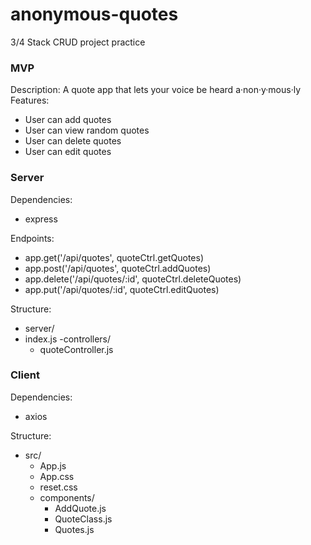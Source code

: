 # anonymous-quotes
3/4 Stack CRUD project practice


### MVP
Description: A quote app that lets your voice be heard a·non·y·mous·ly
</br>
Features:
- User can add quotes
- User can view random quotes
- User can delete quotes
- User can edit quotes


### Server
Dependencies:
- express 

Endpoints:
- app.get('/api/quotes', quoteCtrl.getQuotes)
- app.post('/api/quotes', quoteCtrl.addQuotes)
- app.delete('/api/quotes/:id', quoteCtrl.deleteQuotes)
- app.put('/api/quotes/:id', quoteCtrl.editQuotes)

Structure:
- server/
- index.js
  -controllers/
    - quoteController.js
 

### Client
Dependencies:
- axios

Structure:
- src/
    - App.js
    - App.css
    - reset.css
    - components/
        - AddQuote.js
        - QuoteClass.js
        - Quotes.js
      


